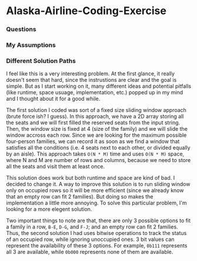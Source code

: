 # Alaska-Airline-Coding-Exercise
### Questions

### My Assumptions


### Different Solution Paths
I feel like this is a very interesting problem. At the first glance, it really doesn't seem that hard, since the instrustions are clear and the goal is simple. But as I start working on it, many different ideas and potential pitfalls (like runtime, space usuage, implementation, etc.) popped up in my mind and I thought about it for a good while.

The first solution I coded was sort of a fixed size sliding window approach (brute force ish? I guess). In this approach, we have a 2D array storing all the seats and we will first filled the reserved seats from the input string. Then, the window size is fixed at 4 (size of the family) and we will slide the window accross each row. Since we are looking for the maximum possible four-person families, we can record it as soon as we find a window that satisfies all the conditions (i.e. 4 seats next to each other, or divided equally by an aisle). This approach takes ```O(N * M)``` time and uses ```O(N * M)``` space, where N and M are number of rows and columns, because we need to store all the seats and visit them at least once.

This solution does work but both runtime and space are kind of bad. I decided to change it. A way to improve this solution is to run sliding window only on occupied rows so it will be more efficient (since we already know that an empty row can fit 2 families). But doing so makes the implementation a little more annoying. To solve this particular problem, I'm looking for a more elegent solution.

Two important things to note are that, there are only 3 possible options to fit a family in a row, ```B-E```, ```D-G```, and ```F-J```; and an empty row can fit 2 families. Thus, the second solution I had uses bitwise operations to track the status of an occupied row, while ignoring unoccupied ones. 3 bit values can represent the availability of these 3 options. For example, ```0b111``` represents all 3 are available, while ```0b000``` represents none of them are available.
